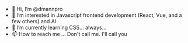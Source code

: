 - 👋 Hi, I’m @dmannpro
- 👀 I’m interested in Javascript frontend development (React, Vue, and a few others) and AI
- 🌱 I’m currently learning CSS... always...
- 📫 How to reach me ... Don't call me. I'll call you

<!---
dmannpro/dmannpro is a ✨ special ✨ repository because its `README.md` (this file) appears on your GitHub profile.
You can click the Preview link to take a look at your changes.
--->
